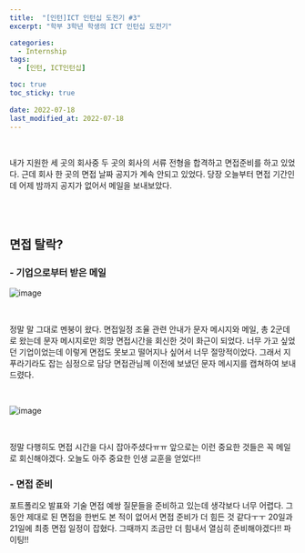 ```yaml
---
title:  "[인턴]ICT 인턴십 도전기 #3"
excerpt: "학부 3학년 학생의 ICT 인턴십 도전기"

categories:
  - Internship
tags:
  - [인턴, ICT인턴십]

toc: true
toc_sticky: true
 
date: 2022-07-18
last_modified_at: 2022-07-18
---
```


<br>

내가 지원한 세 곳의 회사중 두 곳의 회사의 서류 전형을 합격하고 면접준비를 하고 있었다. 
근데 회사 한 곳의 면접 날짜 공지가 계속 안되고 있었다. 
당장 오늘부터 면접 기간인데 어제 밤까지 공지가 없어서 메일을 보내보았다. 

<br>
<br>

## 면접 탈락?
### - **기업으로부터 받은 메일** <br>

![image](https://user-images.githubusercontent.com/84084372/179531274-13fa55d1-2108-4ce4-916e-3ddec468f6f9.png)

<br>

정말 말 그대로 멘붕이 왔다. 
면접일정 조율 관련 안내가 문자 메시지와 메일, 총 2군데로 왔는데 문자 메시지로만 희망 면접시간을 회신한 것이 화근이 되었다. 
너무 가고 싶었던 기업이었는데 이렇게 면접도 못보고 떨어지나 싶어서 너무 절망적이었다. 
그래서 지푸라기라도 잡는 심정으로 담당 면접관님께 이전에 보냈던 문자 메시지를 캡쳐하여 보내드렸다.

<br>

![image](https://user-images.githubusercontent.com/84084372/179532441-5535d7da-aa0c-45fe-b81e-8b65fcd86af8.png)

<br>

정말 다행히도 면접 시간을 다시 잡아주셨다ㅠㅠ 
앞으로는 이런 중요한 것들은 꼭 메일로 회신해야겠다. 
오늘도 아주 중요한 인생 교훈을 얻었다!! <br>


### - **면접 준비** <br>
포트폴리오 발표와 기술 면접 예쌍 질문들을 준비하고 있는데 생각보다 너무 어렵다. 
그동안 제대로 된 면접을 한번도 본 적이 없어서 면접 준비가 더 힘든 것 같다ㅜㅜ 
20일과 21일에 최종 면접 일정이 잡혔다. 
그때까지 조금만 더 힘내서 열심히 준비해야겠다!! 
파이팅!!
